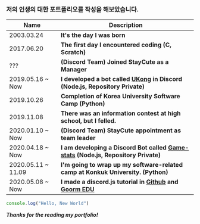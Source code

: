 ### 저의 인생의 대한 포트폴리오를 작성을 해보았습니다.

Name | Description
------------ | -------------
2003.03.24 | **It's the day I was born**
2017.06.20 | **The first day I encountered coding (C, Scratch)**
??? | **(Discord Team) Joined StayCute as a Manager**
2019.05.16 ~ Now | **I developed a bot called [UKong](https://github.com/Ukong0324/UKong-Jasper) in Discord (Node.js, Repository Private)**
2019.10.26 | **Completion of Korea University Software Camp (Python)**
2019.11.08 | **There was an information contest at high school, but I felled.**
2020.01.10 ~ Now | **(Discord Team) StayCute appointment as team leader**
2020.04.18 ~ Now | **I am developing a Discord Bot called [Game-stats](https://github.com/Ukong0324/Game-Stats) (Node.js, Repository Private)**
2020.05.11 ~ 11.09 | **I'm going to wrap up my software-related camp at Konkuk University. (Python)**
2020.05.08 ~ Now | **I made a discord.js tutorial in [Github](https://github.com/Ukong0324/Discord-JS-Tutorial) and [Goorm EDU](https://edu.goorm.io/learn/lecture/20853/%EB%94%94%EC%8A%A4%EC%BD%94%EB%93%9C-%EC%9E%90%EB%B0%94%EC%8A%A4%ED%81%AC%EB%A6%BD%ED%8A%B8-%ED%8A%9C%ED%86%A0%EB%A6%AC%EC%96%BC)**

```js
console.log("Hello, New World")
```

***Thanks for the reading my portfolio!***

